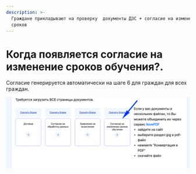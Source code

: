 ```yaml
---
description: >-
  Граждане прикладывают на проверку  документы ДЗС + согласие на изменение
  сроков
---
```


# Когда появляется согласие на изменение сроков обучения?.

Согласие генерируется автоматически на шаге 6 для  граждан для всех граждан.&#x20;

![](<../.gitbook/assets/image (113).png>)
